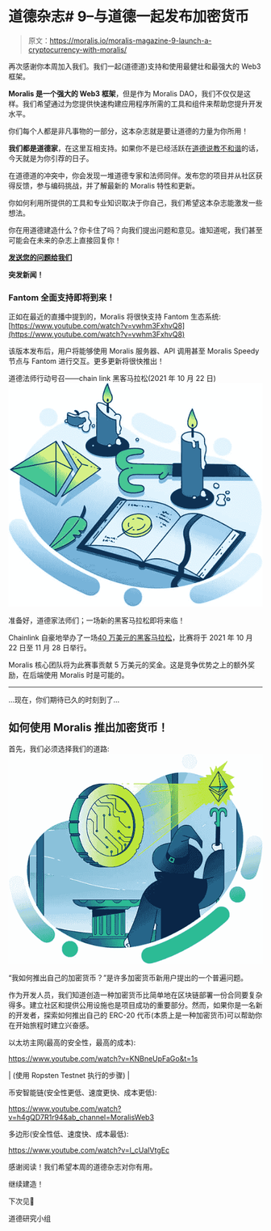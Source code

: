 # 道德杂志# 9–与道德一起发布加密货币

> 原文：<https://moralis.io/moralis-magazine-9-launch-a-cryptocurrency-with-moralis/>

再次感谢你本周加入我们。我们一起(道德道)支持和使用最健壮和最强大的 Web3 框架。

**Moralis 是一个强大的 Web3 框架**，但是作为 Moralis DAO，我们不仅仅是这样。我们希望通过为您提供快速构建应用程序所需的工具和组件来帮助您提升开发水平。

你们每个人都是非凡事物的一部分，这本杂志就是要让道德的力量为你所用！

**我们都是道德家**，在这里互相支持。如果你不是已经活跃在[道德说教不和谐](https://discord.com/invite/P9N9HF97hH)的话，今天就是为你引荐的日子。

在道德道的冲突中，你会发现一堆道德专家和法师同伴。发布您的项目并从社区获得反馈，参与编码挑战，并了解最新的 Moralis 特性和更新。

你如何利用所提供的工具和专业知识取决于你自己，我们希望这本杂志能激发一些想法。

你在用道德建造什么？你卡住了吗？向我们提出问题和意见。谁知道呢，我们甚至可能会在未来的杂志上直接回复你！

[**发送您的问题给我们**](https://ivanontech.typeform.com/to/R9K5lnGe)

**突发新闻！**

### Fantom 全面支持即将到来！

正如在最近的直播中提到的，Moralis 将很快支持 Fantom 生态系统:[https://www.youtube.com/watch?v=vwhm3FxhvQ8](https://www.youtube.com/watch?v=vwhm3FxhvQ8)

该版本发布后，用户将能够使用 Moralis 服务器、API 调用甚至 Moralis Speedy 节点与 Fantom 进行交互。更多更新将很快推出！

道德法师行动号召——chain link 黑客马拉松(2021 年 10 月 22 日)![](img/758e9ded2314d42b39908cb45e21a7e1.png)

准备好，道德家法师们；一场新的黑客马拉松即将来临！

Chainlink 自豪地举办了一场[40 万美元的黑客马拉松](https://chain.link/hackathon)，比赛将于 2021 年 10 月 22 日至 11 月 28 日举行。

Moralis 核心团队将为此赛事贡献 5 万美元的奖金。这是竞争优势之上的额外奖励，在后端使用 Moralis 时是可能的。

* * *

…现在，你们期待已久的时刻到了…

## **如何使用 Moralis 推出加密货币！**

首先，我们必须选择我们的道路:
![](img/24b017eb868bab7246704ddf21642a4d.png)

“我如何推出自己的加密货币？”是许多加密货币新用户提出的一个普遍问题。

作为开发人员，我们知道创造一种加密货币比简单地在区块链部署一份合同要复杂得多。建立社区和提供公用设施也是项目成功的重要部分。然而，如果你是一名新的开发者，探索如何推出自己的 ERC-20 代币(本质上是一种加密货币)可以帮助你在开始旅程时建立兴奋感。

以太坊主网(最高的安全性，最高的成本):

https://www.youtube.com/watch?v=KNBneUpFaGo&t=1s

| (使用 Ropsten Testnet 执行的步骤) |

币安智能链(安全性更低、速度更快、成本更低):

https://www.youtube.com/watch?v=h4gQD7R1r94&ab_channel=MoralisWeb3

多边形(安全性低、速度快、成本最低):

https://www.youtube.com/watch?v=l_cUaIVtgEc

感谢阅读！我们希望本周的道德杂志对你有用。

继续建造！

下次见💚

道德研究小组